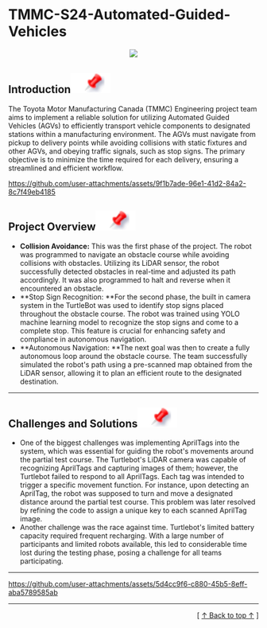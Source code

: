 # TMMC-S24-Automated-Guided-Vehicles

<p align="center">
  <img src = https://github.com/Jenneva-Li/TMMC-S24-Automated-Guided-Vehicles/assets/164729882/3073d63b-bb8b-4f06-9154-10cced951ddf width="700px">
</p>



## Introduction[![](https://raw.githubusercontent.com/aregtech/areg-sdk/master/docs/img/pin.svg)](#introduction)

The Toyota Motor Manufacturing Canada (TMMC) Engineering project team aims to implement a reliable solution for utilizing Automated Guided Vehicles (AGVs) to efficiently transport vehicle components to designated stations within a manufacturing environment. The AGVs must navigate from pickup to delivery points while avoiding collisions with static fixtures and other AGVs, and obeying traffic signals, such as stop signs. The primary objective is to minimize the time required for each delivery, ensuring a streamlined and efficient workflow.


https://github.com/user-attachments/assets/9f1b7ade-96e1-41d2-84a2-8c7f49eb4185

## Project Overview[![](https://raw.githubusercontent.com/aregtech/areg-sdk/master/docs/img/pin.svg)](#overview)

* **Collision Avoidance:** This was the first phase of the project. The robot was programmed to navigate an obstacle course while avoiding collisions with obstacles. Utilizing its LiDAR sensor, the robot successfully detected obstacles in real-time and adjusted its path accordingly. It was also programmed to halt and reverse when it encountered an obstacle.
* **Stop Sign Recognition: **For the second phase, the built in camera system in the TurtleBot was used to identify stop signs placed throughout the obstacle course. The robot was trained using YOLO machine learning model to recognize the stop signs and come to a complete stop. This feature is crucial for enhancing safety and compliance in autonomous navigation.
* **Autonomous Navigation: **The next goal was then to create a fully autonomous loop around the obstacle course. The team successfully simulated the robot's path using a pre-scanned map obtained from the LiDAR sensor, allowing it to plan an efficient route to the designated destination.
---
## Challenges and Solutions[![](https://raw.githubusercontent.com/aregtech/areg-sdk/master/docs/img/pin.svg)](#challenges) 

* One of the biggest challenges was implementing AprilTags into the system, which was essential for guiding the robot's movements around the partial test course. The Turtlebot's LiDAR camera was capable of recognizing AprilTags and capturing images of them; however, the Turtlebot failed to respond to all AprilTags. Each tag was intended to trigger a specific movement function. For instance, upon detecting an AprilTag, the robot was supposed to turn and move a designated distance around the partial test course. This problem was later resolved by refining the code to assign a unique key to each scanned AprilTag image.
* Another challenge was the race against time. Turtlebot's limited battery capacity required frequent recharging. With a large number of participants and limited robots available, this led to considerable time lost during the testing phase, posing a challenge for all teams participating.
---

https://github.com/user-attachments/assets/5d4cc9f6-c880-45b5-8eff-aba5789585ab



---
<div align="right">[ <a href="#introduction">↑ Back to top ↑</a> ]</div>
